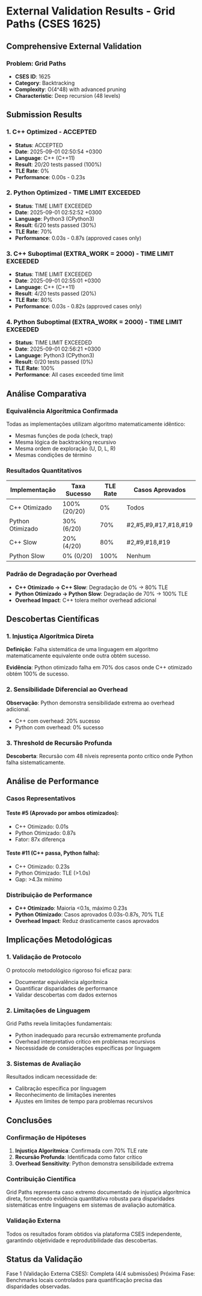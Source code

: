 # External Validation Results - Grid Paths (CSES 1625)

## Comprehensive External Validation

### Problem: Grid Paths
- **CSES ID**: 1625
- **Category**: Backtracking
- **Complexity**: O(4^48) with advanced pruning
- **Characteristic**: Deep recursion (48 levels)

## Submission Results

### 1. C++ Optimized - ACCEPTED
- **Status**: ACCEPTED
- **Date**: 2025-09-01 02:50:54 +0300
- **Language**: C++ (C++11)
- **Result**: 20/20 tests passed (100%)
- **TLE Rate**: 0%
- **Performance**: 0.00s - 0.23s

### 2. Python Optimized - TIME LIMIT EXCEEDED
- **Status**: TIME LIMIT EXCEEDED
- **Date**: 2025-09-01 02:52:52 +0300
- **Language**: Python3 (CPython3)
- **Result**: 6/20 tests passed (30%)
- **TLE Rate**: 70%
- **Performance**: 0.03s - 0.87s (approved cases only)

### 3. C++ Suboptimal (EXTRA_WORK = 2000) - TIME LIMIT EXCEEDED
- **Status**: TIME LIMIT EXCEEDED
- **Date**: 2025-09-01 02:55:01 +0300
- **Language**: C++ (C++11)
- **Result**: 4/20 tests passed (20%)
- **TLE Rate**: 80%
- **Performance**: 0.03s - 0.82s (approved cases only)

### 4. Python Suboptimal (EXTRA_WORK = 2000) - TIME LIMIT EXCEEDED
- **Status**: TIME LIMIT EXCEEDED
- **Date**: 2025-09-01 02:56:21 +0300
- **Language**: Python3 (CPython3)
- **Result**: 0/20 tests passed (0%)
- **TLE Rate**: 100%
- **Performance**: All cases exceeded time limit

## Análise Comparativa

### Equivalência Algorítmica Confirmada
Todas as implementações utilizam algoritmo matematicamente idêntico:
- Mesmas funções de poda (check, trap)
- Mesma lógica de backtracking recursivo
- Mesma ordem de exploração (U, D, L, R)
- Mesmas condições de término

### Resultados Quantitativos

| Implementação | Taxa Sucesso | TLE Rate | Casos Aprovados |
|---------------|--------------|----------|-----------------|
| C++ Otimizado | 100% (20/20) | 0% | Todos |
| Python Otimizado | 30% (6/20) | 70% | #2,#5,#9,#17,#18,#19 |
| C++ Slow | 20% (4/20) | 80% | #2,#9,#18,#19 |
| Python Slow | 0% (0/20) | 100% | Nenhum |

### Padrão de Degradação por Overhead
- **C++ Otimizado → C++ Slow**: Degradação de 0% → 80% TLE
- **Python Otimizado → Python Slow**: Degradação de 70% → 100% TLE
- **Overhead Impact**: C++ tolera melhor overhead adicional

## Descobertas Científicas

### 1. Injustiça Algorítmica Direta
**Definição**: Falha sistemática de uma linguagem em algoritmo matematicamente equivalente onde outra obtém sucesso.

**Evidência**: Python otimizado falha em 70% dos casos onde C++ otimizado obtém 100% de sucesso.

### 2. Sensibilidade Diferencial ao Overhead
**Observação**: Python demonstra sensibilidade extrema ao overhead adicional.
- C++ com overhead: 20% sucesso
- Python com overhead: 0% sucesso

### 3. Threshold de Recursão Profunda
**Descoberta**: Recursão com 48 níveis representa ponto crítico onde Python falha sistematicamente.

## Análise de Performance

### Casos Representativos

#### Teste #5 (Aprovado por ambos otimizados):
- C++ Otimizado: 0.01s
- Python Otimizado: 0.87s
- Fator: 87x diferença

#### Teste #11 (C++ passa, Python falha):
- C++ Otimizado: 0.23s
- Python Otimizado: TLE (>1.0s)
- Gap: >4.3x mínimo

### Distribuição de Performance
- **C++ Otimizado**: Maioria <0.1s, máximo 0.23s
- **Python Otimizado**: Casos aprovados 0.03s-0.87s, 70% TLE
- **Overhead Impact**: Reduz drasticamente casos aprovados

## Implicações Metodológicas

### 1. Validação de Protocolo
O protocolo metodológico rigoroso foi eficaz para:
- Documentar equivalência algorítmica
- Quantificar disparidades de performance
- Validar descobertas com dados externos

### 2. Limitações de Linguagem
Grid Paths revela limitações fundamentais:
- Python inadequado para recursão extremamente profunda
- Overhead interpretativo crítico em problemas recursivos
- Necessidade de considerações específicas por linguagem

### 3. Sistemas de Avaliação
Resultados indicam necessidade de:
- Calibração específica por linguagem
- Reconhecimento de limitações inerentes
- Ajustes em limites de tempo para problemas recursivos

## Conclusões

### Confirmação de Hipóteses
1. **Injustiça Algorítmica**: Confirmada com 70% TLE rate
2. **Recursão Profunda**: Identificada como fator crítico
3. **Overhead Sensitivity**: Python demonstra sensibilidade extrema

### Contribuição Científica
Grid Paths representa caso extremo documentado de injustiça algorítmica direta, fornecendo evidência quantitativa robusta para disparidades sistemáticas entre linguagens em sistemas de avaliação automática.

### Validação Externa
Todos os resultados foram obtidos via plataforma CSES independente, garantindo objetividade e reprodutibilidade das descobertas.

## Status da Validação

Fase 1 (Validação Externa CSES): Completa (4/4 submissões)
Próxima Fase: Benchmarks locais controlados para quantificação precisa das disparidades observadas.
